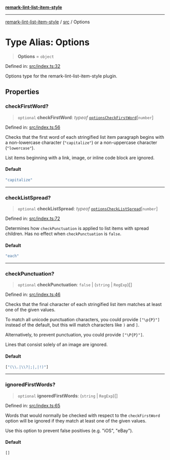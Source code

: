 [**remark-lint-list-item-style**](../../README.md)

***

[remark-lint-list-item-style](../../README.md) / [src](../README.md) / Options

# Type Alias: Options

> **Options** = `object`

Defined in: [src/index.ts:32](https://github.com/Xunnamius/unified-utils/blob/4c96039490babc33d18f0b43637dc16a594a6b2c/packages/remark-lint-list-item-style/src/index.ts#L32)

Options type for the remark-lint-list-item-style plugin.

## Properties

### checkFirstWord?

> `optional` **checkFirstWord**: *typeof* [`optionsCheckFirstWord`](../variables/optionsCheckFirstWord.md)\[`number`\]

Defined in: [src/index.ts:56](https://github.com/Xunnamius/unified-utils/blob/4c96039490babc33d18f0b43637dc16a594a6b2c/packages/remark-lint-list-item-style/src/index.ts#L56)

Checks that the first word of each stringified list item paragraph begins
with a non-lowercase character (`"capitalize"`) or a non-uppercase
character (`"lowercase"`).

List items beginning with a link, image, or inline code block are ignored.

#### Default

```ts
"capitalize"
```

***

### checkListSpread?

> `optional` **checkListSpread**: *typeof* [`optionsCheckListSpread`](../variables/optionsCheckListSpread.md)\[`number`\]

Defined in: [src/index.ts:72](https://github.com/Xunnamius/unified-utils/blob/4c96039490babc33d18f0b43637dc16a594a6b2c/packages/remark-lint-list-item-style/src/index.ts#L72)

Determines how `checkPunctuation` is applied to list items with spread
children. Has no effect when `checkPunctuation` is `false`.

#### Default

```ts
"each"
```

***

### checkPunctuation?

> `optional` **checkPunctuation**: `false` \| (`string` \| `RegExp`)[]

Defined in: [src/index.ts:46](https://github.com/Xunnamius/unified-utils/blob/4c96039490babc33d18f0b43637dc16a594a6b2c/packages/remark-lint-list-item-style/src/index.ts#L46)

Checks that the final character of each stringified list item matches at
least one of the given values.

To match all unicode punctuation characters, you could provide `["\p{P}"]`
instead of the default, but this will match characters like `)` and `]`.

Alternatively, to prevent punctuation, you could provide `["\P{P}"]`.

Lines that consist solely of an image are ignored.

#### Default

```ts
["(\\.|\\?|;|,|!)"]
```

***

### ignoredFirstWords?

> `optional` **ignoredFirstWords**: (`string` \| `RegExp`)[]

Defined in: [src/index.ts:65](https://github.com/Xunnamius/unified-utils/blob/4c96039490babc33d18f0b43637dc16a594a6b2c/packages/remark-lint-list-item-style/src/index.ts#L65)

Words that would normally be checked with respect to the `checkFirstWord`
option will be ignored if they match at least one of the given values.

Use this option to prevent false positives (e.g. "iOS", "eBay").

#### Default

```ts
[]
```
